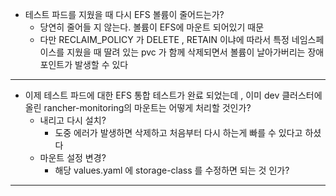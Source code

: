 - 테스트 파드를 지웠을 때 다시 EFS 볼륨이 줄어드는가?
  - 당연히 줄어들 지 않는다. 볼륨이 EFS에 마운트 되어있기 때문
  - 다만 RECLAIM_POLICY 가 DELETE , RETAIN 이냐에 따라서 특정 네임스페이스를 지웠을 때 딸려 있는 pvc 가 함께 삭제되면서 볼륨이 날아가버리는 장애 포인트가 발생할 수 있다  

---

- 이제 테스트 파드에 대한 EFS 통합 테스트가 완료 되었는데 , 이미 dev 클러스터에 올린 rancher-monitoring의 마운트는 어떻게 처리할 것인가?
    - 내리고 다시 설치?
      - 도중 에러가 발생하면 삭제하고 처음부터 다시 하는게 빠를 수 있다고 하셨다
    - 마운트 설정 변경?
      - 해당 values.yaml 에 storage-class 를 수정하면 되는 것 인가? 
---

